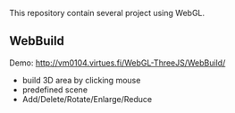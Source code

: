 This repository contain several project using WebGL.

## WebBuild
Demo: http://vm0104.virtues.fi/WebGL-ThreeJS/WebBuild/
  - build 3D area by clicking mouse
  - predefined scene
  - Add/Delete/Rotate/Enlarge/Reduce
